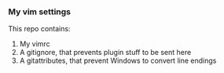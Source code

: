 ### My vim settings

This repo contains:

1. My vimrc
2. A gitignore, that prevents plugin stuff to be sent here
3. A gitattributes, that prevent Windows to convert line endings
